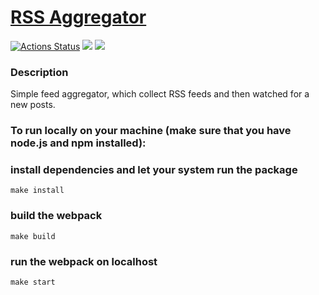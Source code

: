 # [RSS Aggregator](https://frontend-project-11-eta-one.vercel.app/)

[![Actions Status](https://github.com/Moshi231/frontend-project-11/workflows/hexlet-check/badge.svg)](https://github.com/Moshi231/frontend-project-11/actions)
<a href="https://codeclimate.com/github/Moshi231/frontend-project-11/maintainability"><img src="https://api.codeclimate.com/v1/badges/6c81c75f7d35d4b4d47f/maintainability" /></a>
<a href="https://codeclimate.com/github/Moshi231/frontend-project-11/test_coverage"><img src="https://api.codeclimate.com/v1/badges/6c81c75f7d35d4b4d47f/test_coverage" /></a>

### Description

Simple feed aggregator, which collect RSS feeds and then watched for a new posts.

### To run locally on your machine (make sure that you have node.js and npm installed):

### install dependencies and let your system run the package

`make install`

### build the webpack

`make build`

### run the webpack on localhost

`make start`

